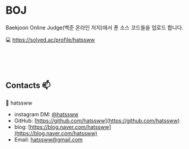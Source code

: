 # BOJ
Baekjoon Online Judge(백준 온라인 저지)에서 푼 소스 코드들을 업로드 합니다.

💻 https://solved.ac/profile/hatssww

<br>
<br>
<br>



## **Contacts 📫**

👤 hatssww

- instagram DM: [@hatssww](https://www.instagram.com/hatssww/)
- GitHub: [https://github.com/hatssww](https://github.com/hatssww)
- blog: [https://blog.naver.com/hatssww](https://blog.naver.com/hatssww)
- Email: [hatssww@gmail.com](mailto:hatssww@gmail.com)
